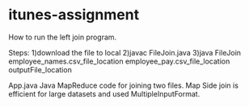 # itunes-assignment
How to run the left join program.

Steps:
1)download the file to local
2)javac FileJoin.java
3)java FileJoin employee_names.csv_file_location employee_pay.csv_file_location outputFile_location

App.java
Java MapReduce code for joining two files. Map Side join is efficient for large datasets and used MultipleInputFormat.
